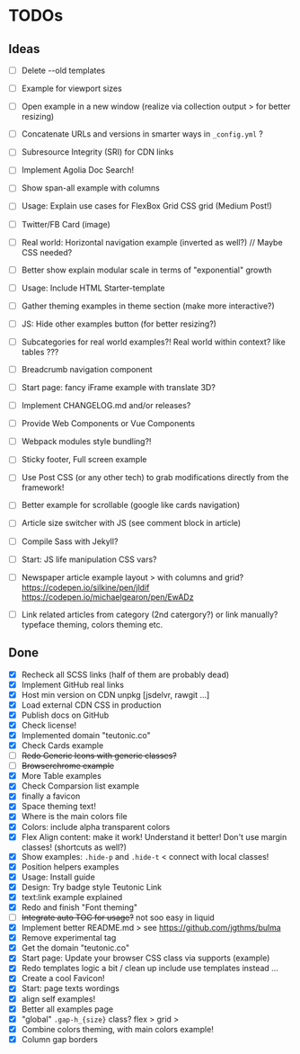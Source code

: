 # TODOs


## Ideas

* [ ] Delete --old templates
* [ ] Example for viewport sizes
* [ ] Open example in a new window (realize via collection output > for better resizing)
* [ ] Concatenate URLs and versions in smarter ways in `_config.yml` ?
* [ ] Subresource Integrity (SRI) for CDN links
* [ ] Implement Agolia Doc Search!
* [ ] Show span-all example with columns
* [ ] Usage: Explain use cases for FlexBox Grid CSS grid (Medium Post!)
* [ ] Twitter/FB Card (image)
* [ ] Real world: Horizontal navigation example (inverted as well?) // Maybe CSS needed?
* [ ] Better show explain modular scale in terms of "exponential" growth
* [ ] Usage: Include HTML Starter-template
* [ ] Gather theming examples in theme section (make more interactive?)
* [ ] JS: Hide other examples button (for better resizing?)
* [ ] Subcategories for real world examples?! Real world within context? like tables ???
* [ ] Breadcrumb navigation component
* [ ] Start page: fancy iFrame example with translate 3D?
* [ ] Implement CHANGELOG.md and/or releases?
* [ ] Provide Web Components or Vue Components
* [ ] Webpack modules style bundling?!
* [ ] Sticky footer, Full screen example
* [ ] Use Post CSS (or any other tech) to grab modifications directly from the framework!
* [ ] Better example for scrollable (google like cards navigation)
* [ ] Article size switcher with JS (see comment block in article)
* [ ] Compile Sass with Jekyll?
* [ ] Start: JS life manipulation CSS vars?
* [ ] Newspaper article example layout > with columns and grid? https://codepen.io/silkine/pen/jldif https://codepen.io/michaelgearon/pen/EwADz
* [ ] Link related articles from category (2nd catergory?) or link manually? typeface theming, colors theming etc.


## Done

* [x] Recheck all SCSS links (half of them are probably dead)
* [x] Implement GitHub real links
* [x] Host min version on CDN unpkg [jsdelvr, rawgit …]
* [x] Load external CDN CSS in production
* [x] Publish docs on GitHub
* [x] Check license!
* [x] Implemented domain "teutonic.co"
* [x] Check Cards example
* [ ] ~~Redo Generic Icons with generic classes?~~
* [ ] ~~Browserchrome example~~
* [x] More Table examples
* [x] Check Comparsion list example
* [x] finally a favicon
* [x] Space theming text!
* [x] Where is the main colors file
* [x] Colors: include alpha transparent colors
* [x] Flex Align content: make it work! Understand it better! Don't use margin classes! (shortcuts as well?)
* [x] Show examples: `.hide-p` and `.hide-t` < connect with local classes!
* [x] Position helpers examples
* [x] Usage: Install guide
* [x] Design: Try badge style Teutonic Link
* [x] text:link example explained
* [x] Redo and finish "Font theming"
* [ ] ~~Integrate auto TOC for usage?~~ not soo easy in liquid
* [x] Implement better README.md > see https://github.com/jgthms/bulma
* [x] Remove experimental tag
* [x] Get the domain "teutonic.co"
* [x] Start page: Update your browser CSS class via supports (example)
* [x] Redo templates logic a bit / clean up include use templates instead …
* [x] Create a cool Favicon!
* [x] Start: page texts wordings
* [x] align self examples!
* [x] Better all examples page
* [x] "global" `.gap-h_{size}` class? flex > grid > 
* [x] Combine colors theming, with main colors example!
* [x] Column gap borders
